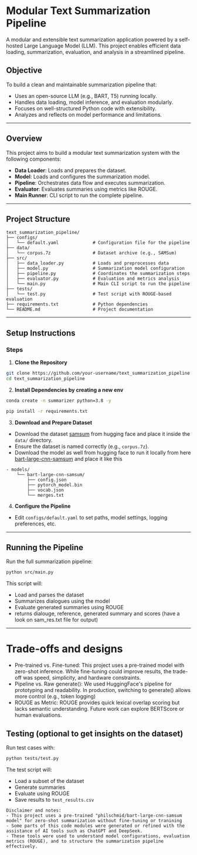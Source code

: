 #  Modular Text Summarization Pipeline

A modular and extensible text summarization application powered by a self-hosted Large Language Model (LLM). This project enables efficient data loading, summarization, evaluation, and analysis in a streamlined pipeline.

## Objective
To build a clean and maintainable summarization pipeline that:

- Uses an open-source LLM (e.g., BART, T5) running locally.
- Handles data loading, model inference, and evaluation modularly.
- Focuses on well-structured Python code with extensibility.
- Analyzes and reflects on model performance and limitations.

---

##  Overview

This project aims to build a modular text summarization system with the following components:

- **Data Loader**: Loads and prepares the dataset.
- **Model**: Loads and configures the summarization model.
- **Pipeline**: Orchestrates data flow and executes summarization.
- **Evaluator**: Evaluates summaries using metrics like ROUGE.
- **Main Runner**: CLI script to run the complete pipeline.

---

##  Project Structure

```
text_summarization_pipeline/
├── configs/
│   └── default.yaml             # Configuration file for the pipeline
├── data/
│   └── corpus.7z                # Dataset archive (e.g., SAMSum)
├── src/
│   ├── data_loader.py           # Loads and preprocesses data
│   ├── model.py                 # Summarization model configuration
│   ├── pipeline.py              # Coordinates the summarization steps
│   ├── evaluator.py             # Evaluation and metrics analysis
│   └── main.py                  # Main CLI script to run the pipeline
├── tests/
│   └── test.py                  # Test script with ROUGE-based evaluation
├── requirements.txt             # Python dependencies
└── README.md                    # Project documentation
```

---

##  Setup Instructions

###  Steps

1. **Clone the Repository**

```bash
git clone https://github.com/your-username/text_summarization_pipeline.git
cd text_summarization_pipeline
```

2. **Install Dependencies by creating a new env**
   
```bash
conda create -n summarizer python=3.8 -y
```

```bash
pip install -r requirements.txt
```

3. **Download and Prepare Dataset**

- Download the dataset  [samsum](https://huggingface.co/datasets/Samsung/samsum/tree/main) from hugging face and place it inside the `data/` directory.
- Ensure the dataset is named correctly (e.g., `corpus.7z`).
- Download the model as well from hugging face to run it locally from here [bart-large-cnn-samsum](https://huggingface.co/philschmid/bart-large-cnn-samsum/tree/main) and place it like this
```
- models/
    └── bart-large-cnn-samsum/
        ├── config.json
        ├── pytorch_model.bin
        ├── vocab.json
        └── merges.txt
```
4. **Configure the Pipeline**

- Edit `configs/default.yaml` to set paths, model settings, logging preferences, etc.

---

##  Running the Pipeline

Run the full summarization pipeline:

```bash
python src/main.py
```

This script will:
- Load and parses the dataset
- Summarizes dialogues using the model
- Evaluate generated summaries using ROUGE
- returns dialouge, reference, generated summary and scores (have a look on sam_res.txt file for output)
---

# Trade-offs and designs

- Pre-trained vs. Fine-tuned: This project uses a pre-trained model with zero-shot inference. While fine-tuning could improve results, the trade-off was speed, simplicity, and hardware constraints.
- Pipeline vs. Raw generate(): We used HuggingFace's pipeline for prototyping and readability. In production, switching to generate() allows more control (e.g., token logging)
- ROUGE as Metric: ROUGE provides quick lexical overlap scoring but lacks semantic understanding. Future work can explore BERTScore or human evaluations.

##  Testing (optional to get insights on the dataset)

Run test cases with:

```bash
python tests/test.py
```

The test script will:
- Load a subset of the dataset
- Generate summaries
- Evaluate using ROUGE
- Save results to `test_results.csv`


```
Disclaimer and notes:
- This project uses a pre-trained "philschmid/bart-large-cnn-samsum model" for zero-shot summarization without fine-tuning or tranining
- Some parts of this code modules were generated or refined with the assistance of AI tools such as ChatGPT and DeepSeek. 
- These tools were used to understand model configurations, evaluation metrics (ROUGE), and to structure the summarization pipeline effectively.
```


